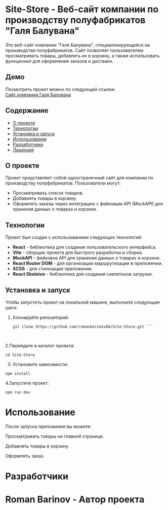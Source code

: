 # Site-Store - Веб-сайт компании по производству полуфабрикатов "Галя Балувана"

Это веб-сайт компании "Галя Балувана", специализирующейся на производстве полуфабрикатов. Сайт позволяет пользователям просматривать товары, добавлять их в корзину, а также использовать функционал для оформления заказов и доставки.

## Демо

Посмотреть проект можно по следующей ссылке:  
[Сайт компании Галя Балувана](https://romanbarinov84.github.io/Site-Store/)

## Содержание

- [О проекте](#о-проекте)
- [Технологии](#технологии)
- [Установка и запуск](#установка-и-запуск)
- [Использование](#использование)
- [Разработчики](#разработчики)
- [Лицензия](#лицензия)

## О проекте

Проект представляет собой одностраничный сайт для компании по производству полуфабрикатов. Пользователи могут:

- Просматривать список товаров.
- Добавлять товары в корзину.
- Оформлять заказы через интеграцию с фейковым API (MockAPI) для хранения данных о товарах и корзине.

## Технологии

Проект был создан с использованием следующих технологий:

- **React** - библиотека для создания пользовательского интерфейса.
- **Vite** - сборщик проекта для быстрого разработки и сборки.
- **MockAPI** - фейковое API для хранения данных о товарах и корзине.
- **React Router DOM** - для организации маршрутизации в приложении.
- **SCSS** - для стилизации приложения.
- **React Skeleton** - библиотека для создания скелетонов загрузки.
  
## Установка и запуск

Чтобы запустить проект на локальной машине, выполните следующие шаги:

1. Клонируйте репозиторий:

   ```bash
   git clone https://github.com/romanbarinov84/Site-Store.git ```

 
2.Перейдите в каталог проекта:

``` cd Site-Store ```

3. Установите зависимости:
  
  ``` npm install ```
 
4.Запустите проект:
 
``` npm run dev ```

# Использование
После запуска приложения вы можете:

Просматривать товары на главной странице.

Добавлять товары в корзину.

Оформлять заказ.

# Разработчики
# Roman Barinov - Автор проекта
 
